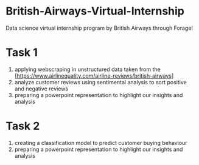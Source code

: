 # British-Airways-Virtual-Internship
Data science virtual internship program by British Airways through Forage!
# Task 1
1. applying webscraping in unstructured data taken from the [https://www.airlinequality.com/airline-reviews/british-airways]
2. analyze customer reviews using sentimental analysis to sort positive and negative reviews
3. preparing a powerpoint representation to highlight our insights and analysis
# Task 2
1. creating a classification model to predict customer buying behaviour
2. preparing a powerpoint representation to highlight our insights and analysis
